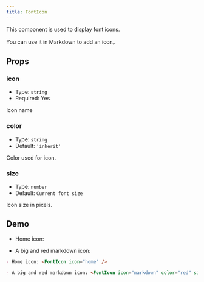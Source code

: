 ```yaml
---
title: FontIcon
---
```


This component is used to display font icons.

You can use it in Markdown to add an icon。

<!-- more -->

## Props

### icon

- Type: `string`
- Required: Yes

Icon name

### color

- Type: `string`
- Default: `'inherit'`

Color used for icon.

### size

- Type: `number`
- Default: `Current font size`

Icon size in pixels.

## Demo

- Home icon: <FontIcon icon="home" />

- A big and red markdown icon: <FontIcon icon="markdown" color="red" size="32" />

```md
- Home icon: <FontIcon icon="home" />

- A big and red markdown icon: <FontIcon icon="markdown" color="red" size="32" />
```
